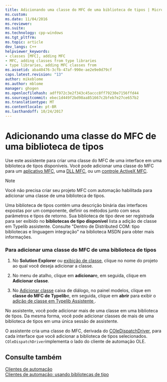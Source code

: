 ```yaml
---
title: Adicionando uma classe do MFC de uma biblioteca de tipos | Microsoft Docs
ms.custom: 
ms.date: 11/04/2016
ms.reviewer: 
ms.suite: 
ms.technology: cpp-windows
ms.tgt_pltfrm: 
ms.topic: article
dev_langs: C++
helpviewer_keywords:
- classes [MFC], adding MFC
- MFC, adding classes from type libraries
- type libraries, adding MFC classes from
ms.assetid: aba40476-3cfb-47af-990e-ae2e9e0d79cf
caps.latest.revision: "13"
author: mikeblome
ms.author: mblome
manager: ghogen
ms.openlocfilehash: adff972c3e2f343c45accc8ff79230e7156ffd44
ms.sourcegitcommit: ebec1d449f2bd98aa851667c2bfeb7e27ce657b2
ms.translationtype: MT
ms.contentlocale: pt-BR
ms.lasthandoff: 10/24/2017
---
```

# <a name="adding-an-mfc-class-from-a-type-library"></a>Adicionando uma classe do MFC de uma biblioteca de tipos
Use este assistente para criar uma classe do MFC de uma interface em uma biblioteca de tipos disponíveis. Você pode adicionar uma classe do MFC para um [aplicativo MFC](../../mfc/reference/creating-an-mfc-application.md), uma [DLL MFC](../../mfc/reference/creating-an-mfc-dll-project.md), ou um [controle ActiveX MFC](../../mfc/reference/creating-an-mfc-activex-control.md).  
  
> [!NOTE]
>  Você não precisa criar seu projeto MFC com automação habilitada para adicionar uma classe de uma biblioteca de tipos.  
  
 Uma biblioteca de tipos contém uma descrição binária das interfaces expostas por um componente, definir os métodos junto com seus parâmetros e tipos de retorno. Sua biblioteca de tipo deve ser registrada para ser exibido no **bibliotecas de tipo disponível** lista a adição de classe em Typelib assistente. Consulte "Dentro de Distributed COM: tipo bibliotecas e linguagem integração" na biblioteca MSDN para obter mais informações.  
  
### <a name="to-add-an-mfc-class-from-a-type-library"></a>Para adicionar uma classe do MFC de uma biblioteca de tipos  
  
1.  No **Solution Explorer** ou [exibição de classe](http://msdn.microsoft.com/en-us/8d7430a9-3e33-454c-a9e1-a85e3d2db925), clique no nome do projeto ao qual você deseja adicionar a classe.  
  
2.  No menu de atalho, clique em **adicionar**e, em seguida, clique em **Adicionar classe**.  
  
3.  No [Adicionar classe](../../ide/add-class-dialog-box.md) caixa de diálogo, no painel modelos, clique em **classe do MFC de Typelib**e, em seguida, clique em **abrir** para exibir o [adição de classe em Typelib Assistente ](../../mfc/reference/add-class-from-typelib-wizard.md).  
  
 No assistente, você pode adicionar mais de uma classe em uma biblioteca de tipos. Da mesma forma, você pode adicionar classes de mais de uma biblioteca de tipos em uma única sessão de assistente.  
  
 O assistente cria uma classe do MFC, derivada do [COleDispatchDriver](../../mfc/reference/coledispatchdriver-class.md), para cada interface que você adicionar a biblioteca de tipos selecionados. `COleDispatchDriver`implementa o lado do cliente de automação OLE.  
  
## <a name="see-also"></a>Consulte também  
 [Clientes de automação](../../mfc/automation-clients.md)   
 [Clientes de automação: usando bibliotecas de tipo](../../mfc/automation-clients-using-type-libraries.md)

